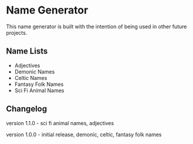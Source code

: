 # Name Generator

This name generator is built with the intention of being used in other future projects.

## Name Lists

- Adjectives
- Demonic Names
- Celtic Names
- Fantasy Folk Names
- Sci Fi Animal Names

## Changelog

version 1.1.0 - sci fi animal names, adjectives

version 1.0.0 - initial release, demonic, celtic, fantasy folk names
